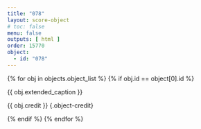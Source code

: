 ```yaml
---
title: "078"
layout: score-object
# toc: false
menu: false
outputs: [ html ]
order: 15770
object:
  - id: "078"
---
```


{% for obj in objects.object_list %}
{% if obj.id == object[0].id %}

{{ obj.extended_caption }}

{{ obj.credit }} {.object-credit}

{% endif %}
{% endfor %}
